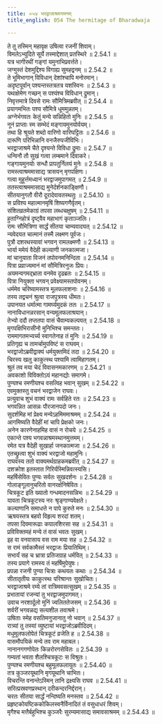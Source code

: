 ```yaml
---
title: ०५४ भरद्वाजाश्रमगमनम्
title_english: 054 The hermitage of Bharadwaja

---
```

<div class="audioEmbed"  caption="श्रीराम-हरिसीताराममूर्ति-घनपाठिभ्यां वचनम्" src="https://archive.org/download/Ramayana-recitation-Sriram-harisItArAmamUrti-Ghanapaati-v2/Kanda_2/Kanda_2_AYK-054-Bharadvaja_Shramagamanam.mp3"></div>

  
ते तु तस्मिन् महावृक्ष उषित्वा रजनीं शिवाम्।  
विमलेऽभ्युदिते सूर्ये तस्माद्देशात् प्रतस्थिरे ॥ 2.54.1 ॥   
यत्र भागीरथीं गङ्गां यमुनाभिप्रवर्त्तते।  
जग्मुस्तं देशमुद्दिश्य विगाह्य सुमहद्वनम् ॥ 2.54.2 ॥   
ते भूमिभागान् विविधान् देशांश्चापि मनोरमान्।  
अदृष्टपूर्वान् पश्यन्तस्तत्रतत्र यशस्विनः ॥ 2.54.3 ॥   
यथाक्षेमेण गच्छन् स पश्यंश्च विविधान् द्रुमान्।  
निवृत्तमात्रे दिवसे रामः सौमित्रिमब्रवीत् ॥ 2.54.4 ॥   
प्रयागमभितः पश्य सौमित्रे धूममुन्नतम्।  
अग्नेर्भगवतः केतुं मन्ये सन्निहितो मुनिः ॥ 2.54.5 ॥   
नूनं प्राप्ताः स्म सम्भेदं मङ्गायमुनयोर्वयम्।  
तथा हि श्रूयते शब्दो वारिणो वारिघट्टितः ॥ 2.54.6 ॥   
दारूणि परिभिन्नानि वनजैरुपजीविभिः।  
भरद्वाजाश्रमे चैते दृश्यन्ते विविधा द्रुमाः ॥ 2.54.7 ॥   
धन्विनौ तौ सुखं गत्वा लम्बमाने दिवाकरे।  
गङ्गायमुनयोः सन्धौ प्रापतुर्निलयं मुनेः ॥ 2.54.8 ॥   
रामस्त्वाश्रममासाद्य त्रासयन् मृगपक्षिणः।  
गत्वा मुहूर्त्तमध्वानं भरद्वाजमुपागमत् ॥ 2.54.9 ॥   
ततस्त्वाश्रममासाद्य मुनेर्दर्शनकाङ्क्षिणौ।  
सीतयानुगतौ वीरौ दूरादेवावतस्थतुः ॥ 2.54.10 ॥   
स प्रविश्य महात्मानमृषिं शिष्यगणैर्वृतम्।  
संशितव्रतमेकाग्रं तपसा लब्धचक्षुषम् ॥ 2.54.11 ॥   
हुताग्निहोत्रं दृष्ट्वैव महाभागं कृताञ्जलिः।  
रामः सौमित्रिणा सार्द्धं सीतया चाम्यवादयत् ॥ 2.54.12 ॥   
न्यवेदयत चात्मानं तस्मै लक्ष्मण पूर्वजः।  
पुत्रौ दशरथस्यावां भगवन् रामलक्ष्मणौ ॥ 2.54.13 ॥   
भार्या ममेयं वैदेही कल्याणी जनकात्मजा।  
मां चानुयाता विजनं तपोवनमनिन्दिता ॥ 2.54.14 ॥   
पित्रा प्रव्राज्यमानं मां सौमित्रिरनुजः प्रियः।  
अयमन्वगमद्भ्राता वनमेव दृढब्रतः ॥ 2.54.15 ॥   
पित्रा नियुक्ता भगवन् प्रवेक्ष्यामस्तपोवनम्।  
धर्ममेव चरिष्यामस्तत्र मूलफलाशनाः ॥ 2.54.16 ॥   
तस्य तद्वचनं श्रुत्वा राजपुत्रस्य धीमतः।  
उपानयत धर्मात्मा गामर्घ्यमुदकं ततः ॥ 2.54.17 ॥   
नानाविधानन्नरसान् वन्यमूलफलाश्रयान्।  
तेभ्यो ददौ तप्ततपा वासं चैवाम्यकल्पयत् ॥ 2.54.18 ॥   
मृगपक्षिभिरासीनो मुनिभिश्च समन्ततः।  
राममागतमभ्यर्च्य स्वागतेनाह तं मुनिः ॥ 2.54.19 ॥   
प्रतिगृह्य च तामर्चामुपविष्टं स राघवम्।  
भरद्वाजोऽब्रवीद्वाक्यं धर्मयुक्तमिदं तदा ॥ 2.54.20 ॥   
चिरस्य खलु काकुत्स्थ पश्यामि त्वामिहागतम्।  
श्रुतं तव मया चेदं विवासनमकारणम् ॥ 2.54.21 ॥   
अवकाशो विविक्तोऽयं महानद्योः समागमे।  
पुण्यश्च रमणीयश्च वसत्विह भवान् सुखम् ॥ 2.54.22 ॥   
एवमुक्तस्तु वचनं भरद्वाजेन राघवः।  
प्रत्युवाच शुभं वाक्यं रामः सर्वहिते रतः ॥ 2.54.23 ॥   
भगवन्नित आसन्नः पौरजानपदो जनः।  
सुदर्शमिह मां प्रेक्ष्य मन्येऽहमिममाश्रमम् ॥ 2.54.24 ॥   
आगमिष्यति वैदेहीं मां चापि प्रेक्षको जनः।  
अनेन कारणेनाहमिह वासं न रोचये ॥ 2.54.25 ॥   
एकान्ते पश्य भगवन्नाश्रमस्थानमुत्तमम्।  
रमेत यत्र वैदेही सुखार्हा जनकात्मजा ॥ 2.54.26 ॥   
एतच्छ्रुत्वा शुभं वाक्यं भरद्वाजो महामुनिः।  
राघवस्य ततो वाक्यमर्थग्राहकमब्रवीत् ॥ 2.54.27 ॥   
दशक्रोश इतस्तात गिरिर्यस्मिन्निवत्स्यसि।  
महर्षिसेवितः पुण्यः सर्वतः सुखदर्शनः ॥ 2.54.28 ॥   
गोलाङ्गूलानुचरितो वानरर्क्षनिषेवितः।  
चित्रकूट इति ख्यातो गन्धमादनसन्निभः ॥ 2.54.29 ॥   
यावता चित्रकूटस्य नरः श्रृङ्गाण्यवेक्षते।  
कल्याणानि समाधत्ते न पापे कुरुते मनः ॥ 2.54.30 ॥   
ऋषयस्तत्र बहवो विहृत्य शरदां शतम्।  
तपसा दिवमारूढाः कपालशिरसा सह ॥ 2.54.31 ॥   
प्रविविक्तमहं मन्ये तं वासं भवतः सुखम्।  
इह वा वनवासाय वस राम मया सह ॥ 2.54.32 ॥   
स रामं सर्वकामैस्तं भरद्वाजः प्रियातिथिम्।  
सभार्यं सह च भ्रात्रा प्रतिजग्राह धर्मवित् ॥ 2.54.33 ॥   
तस्य प्रयागे रामस्य तं महर्षिमुपेयुषः।  
प्रपन्ना रजनी पुण्या चित्राः कथयतः कथाः ॥ 2.54.34 ॥   
सीतातृतीयः काकुत्स्थः परिश्रान्तः सुखोचितः।  
भरद्वाजाश्रमे रम्ये तां रात्रिमवसत्सुखम् ॥ 2.54.35 ॥   
प्रभातायां रजन्यां तु भरद्वाजमुपागमत्।  
उवाच नरशार्दूलो मुनिं ज्वलिततेजसम् ॥ 2.54.36 ॥   
शर्वरीं भगवन्नद्य सत्यशील तवाश्रमे।  
उषिताः स्मेह वसतिमनुजानातु नो भवान् ॥ 2.54.37 ॥   
रात्र्यां तु तस्यां व्युष्टायां भरद्वाजोऽब्रवीदिदम्।  
मधुमूलफलोपेतं चित्रकूटं व्रजेति ह ॥ 2.54.38 ॥   
वासमौपयिकं मन्ये तव राम महाबल।  
नानानगगणोपेतः किन्नरोरगसेवितः ॥ 2.54.39 ॥   
गम्यतां भवता शैलश्चित्रकूटः स विश्रुतः।  
पुण्यश्च रमणीयश्च बहुमूलफलायुतः ॥ 2.54.40 ॥   
तत्र कुञ्जरयूथानि मृगयूथानि चाभितः।  
विचरन्ति वनान्तेऽस्मिन् तानि द्रक्ष्यसि राघव ॥ 2.54.41 ॥   
सरित्प्रस्रवणप्रस्थान् दरीकन्दरनिर्द्दरान्।  
चरतः सीतया सार्द्धं नन्दिष्यति मनस्तव ॥ 2.54.42 ॥   
प्रहृष्टकोयष्टिककोकिलस्वनैर्विनादितं तं वसुधाधरं शिवम्।  
मृगैश्च मत्तैर्बहुभिश्च कुञ्जरैः सुरम्यमासाद्य समावसाश्रमम् ॥ 2.54.43 ॥   